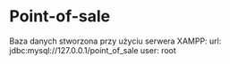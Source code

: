 # Point-of-sale

Baza danych stworzona przy użyciu serwera XAMPP:
url: jdbc:mysql://127.0.0.1/point_of_sale
user: root
